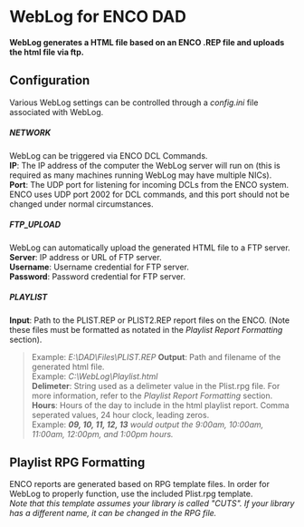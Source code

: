 # WebLog for ENCO DAD

#### WebLog generates a HTML file based on an ENCO .REP file and uploads the html file via ftp.

## Configuration  
Various WebLog settings can be controlled through a *config.ini* file associated with WebLog.

##### NETWORK  
WebLog can be triggered via ENCO DCL Commands.  
**IP**: The IP address of the computer the WebLog server will run on (this is required as many machines running WebLog may have multiple NICs).  
**Port**: The UDP port for listening for incoming DCLs from the ENCO system. ENCO uses UDP port 2002 for DCL commands, and this port should not be changed under normal circumstances.

##### FTP_UPLOAD  
WebLog can automatically upload the generated HTML file to a FTP server.  
**Server**: IP address or URL of FTP server.  
**Username**: Username credential for FTP server.  
**Password**: Password credential for FTP server.

##### PLAYLIST  
**Input**: Path to the PLIST.REP or PLIST2.REP report files on the ENCO. (Note these files must be formatted as notated in the *Playlist Report Formatting* section).  
> Example: *E:\DAD\Files\PLIST.REP*
**Output**: Path and filename of the generated html file.  
> Example: *C:\WebLog\Playlist.html*  
**Delimeter**: String used as a delimeter value in the Plist.rpg file. For more information, refer to the *Playlist Report Formatting* section.  
**Hours**: Hours of the day to include in the html playlist report. Comma seperated values, 24 hour clock, leading zeros.   
> Example: ***09, 10, 11, 12, 13*** *would output the 9:00am, 10:00am, 11:00am, 12:00pm, and 1:00pm hours.*

## Playlist RPG Formatting  
ENCO reports are generated based on RPG template files. In order for WebLog to properly function, use the included Plist.rpg template.  
*Note that this template assumes your library is called "CUTS". If your library has a different name, it can be changed in the RPG file.*